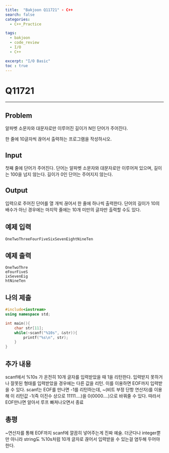 ```yaml
---
title:  "Bakjoon Q11721" - C++
search: false
categories: 
  - C++_Practice

tags:
  - bakjoon
  - code_review
  - I/O
  - C++

excerpt: "I/O Basic"
toc : true
---
```

# __Q11721__
___

## Problem
알파벳 소문자와 대문자로만 이루어진 길이가 N인 단어가 주어진다.

한 줄에 10글자씩 끊어서 출력하는 프로그램을 작성하시오.

## Input
첫째 줄에 단어가 주어진다. 단어는 알파벳 소문자와 대문자로만 이루어져 있으며, 길이는 100을 넘지 않는다. 길이가 0인 단어는 주어지지 않는다.

## Output
입력으로 주어진 단어를 열 개씩 끊어서 한 줄에 하나씩 출력한다. 단어의 길이가 10의 배수가 아닌 경우에는 마지막 줄에는 10개 미만의 글자만 출력할 수도 있다.

## 예제 입력
```
OneTwoThreeFourFiveSixSevenEightNineTen
```

## 예제 출력
```
OneTwoThre
eFourFiveS
ixSevenEig
htNineTen
```

## 나의 제출
```cpp
#include<iostream>
using namespace std;

int main(){
    char str[11];
    while(~scanf("%10s", &str)){      
        printf("%s\n", str);
    }
}
```

## 추가 내용
scanf에서 %10s 가 온전히 10개 글자를 입력받았을 때 1을 리턴한다. 입력받지 못하거나 잘못된 형태를 입력받았을 경우에는 다른 값을 리턴. 이를 이용하면 EOF까지 입력받을 수 있다. scanf는 EOF를 만나면 -1를 리턴하는데, ~(비트 부정 단항 연산자)를 이용해 이 리턴값 -1(즉 이진수 상으로 11111....)을 0(0000....)으로 바꿔줄 수 있다. 따라서 EOF만나면 알아서 루프 빠져나오면서 종료 

## 총평
~연산자를 통해 EOF까지 scanf에 깔끔히 넣어주는게 진짜 예술. 더군다나 integer뿐만 아니라 string도 %10s처럼 10개 글자로 끊어서 입력받을 수 있는걸 염두해 두어야한다. 